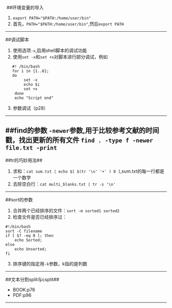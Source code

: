 ﻿﻿﻿##环境变量的导入1. `export PATH="$PATH:/home/user/bin"`2. 首先，`PATH="$PATH:/home/user/bin"`,然后`export PATH`----##调试脚本1. 使用选项`-x`,启用shell脚本的调试功能2. 使用`set -x`和`set +x`对脚本进行部分调试，例如~~~   #! /bin/bash   for i in {1..6};   do        set -x        echo $i        set +x    done    echo "Script end"~~~3. 参数调试（p28）----##find的参数`-newer`参数,用于比较参考文献的时间戳，找出更新的所有文件`find . -type f -newer file.txt -print`----##tr的巧妙用法##1. 求和：`cat sum.txt | echo $[ $(tr '\n' '+' ) 0 ]`,sum.txt的每一行都是一个数字2. 去除空白行：`cat multi_blanks.txt | tr -s '\n'`----##sort的参数1. 合并两个已经排序的文件：`sort -m sorted1 sorted2`2. 检查文件是否已经排序过：```#!/bin/bashsort -C filenameif [ $? -eq 0 ]; then    echo Sorted;else    echo Unsorted;fi```3. 排序键的指定用`-k`参数，k指的是列数----##文本分割split与csplit##* BOOK:p76* PDF:p96----
